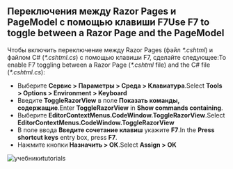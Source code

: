 <a name="f7"></a>
## <a name="use-f7-to-toggle-between-a-razor-page-and-the-pagemodel"></a><span data-ttu-id="dde0a-101">Переключения между Razor Pages и PageModel с помощью клавиши F7</span><span class="sxs-lookup"><span data-stu-id="dde0a-101">Use F7 to toggle between a Razor Page and the PageModel</span></span>

<span data-ttu-id="dde0a-102">Чтобы включить переключение между Razor Pages (файл *\*.cshtml*) и файлом C# (*\*.cshtml.cs*) с помощью клавиши F7, сделайте следующее:</span><span class="sxs-lookup"><span data-stu-id="dde0a-102">To enable F7 toggling between a Razor Page (*\*.cshtml* file) and the C# file (*\*.cshtml.cs*):</span></span>

* <span data-ttu-id="dde0a-103">Выберите **Сервис > Параметры > Среда > Клавиатура**.</span><span class="sxs-lookup"><span data-stu-id="dde0a-103">Select **Tools > Options > Environment > Keyboard**</span></span>
* <span data-ttu-id="dde0a-104">Введите **ToggleRazorView** в поле **Показать команды, содержащие**.</span><span class="sxs-lookup"><span data-stu-id="dde0a-104">Enter **ToggleRazorView** in **Show commands containing**.</span></span>
* <span data-ttu-id="dde0a-105">Выберите **EditorContextMenus.CodeWindow.ToggleRazorView**.</span><span class="sxs-lookup"><span data-stu-id="dde0a-105">Select **EditorContextMenus.CodeWindow.ToggleRazorView**</span></span>
* <span data-ttu-id="dde0a-106">В поле ввода **Введите сочетание клавиш** укажите **F7**.</span><span class="sxs-lookup"><span data-stu-id="dde0a-106">In the **Press shortcut keys** entry box, press **F7**.</span></span>
* <span data-ttu-id="dde0a-107">Нажмите кнопки **Назначить > ОК**.</span><span class="sxs-lookup"><span data-stu-id="dde0a-107">Select **Assign > OK**</span></span>

![<span data-ttu-id="dde0a-108">учебники</span><span class="sxs-lookup"><span data-stu-id="dde0a-108">tutorials</span></span> ](~/tutorials/razor-pages/razor-pages-start/_static/F7.png)
<!-- 
![preceding instructions](~/includes/RP/_static/F7.png)

![_static/F7.pngs](_static/F7.png)
-->
